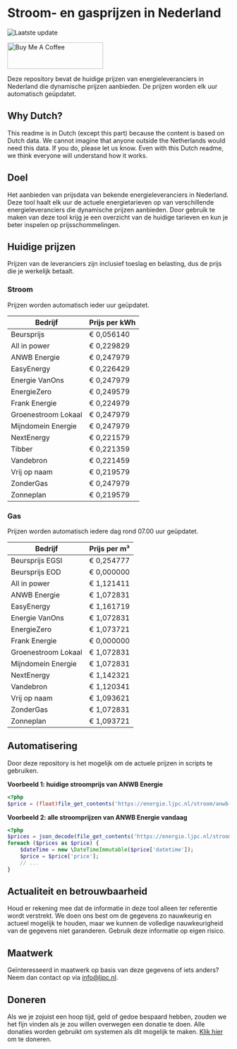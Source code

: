 # Stroom- en gasprijzen in Nederland

![Laatste update](https://img.shields.io/badge/laatste%20update-2024--03--09%2000%3A00%20CET-brightgreen)

<a href="https://www.buymeacoffee.com/Lars-" target="_blank"><img src="https://cdn.buymeacoffee.com/buttons/v2/default-orange.png" alt="Buy Me A Coffee" height="60" style="height: 60px !important;width: 217px !important;" ></a>

Deze repository bevat de huidige prijzen van energieleveranciers in Nederland die dynamische prijzen aanbieden. De prijzen worden elk uur automatisch geüpdatet.

## Why Dutch?

This readme is in Dutch (except this part) because the content is based on Dutch data. We cannot imagine that anyone outside the Netherlands would need this data. If you do, please let us know. Even with this Dutch readme, we think
everyone will understand how it works.

## Doel

Het aanbieden van prijsdata van bekende energieleveranciers in Nederland. Deze tool haalt elk uur de actuele energietarieven op van verschillende energieleveranciers die dynamische prijzen aanbieden. Door gebruik te maken van deze tool
krijg je een overzicht van de huidige tarieven en kun je beter inspelen op prijsschommelingen.

## Huidige prijzen

Prijzen van de leveranciers zijn inclusief toeslag en belasting, dus de prijs die je werkelijk betaalt.

### Stroom

Prijzen worden automatisch ieder uur geüpdatet.

 Bedrijf | Prijs per kWh 
---------|---------------
Beursprijs | € 0,056140
All in power | € 0,229829
ANWB Energie | € 0,247979
EasyEnergy | € 0,226429
Energie VanOns | € 0,247979
EnergieZero | € 0,249579
Frank Energie | € 0,224979
Groenestroom Lokaal | € 0,247979
Mijndomein Energie | € 0,247979
NextEnergy | € 0,221579
Tibber | € 0,221359
Vandebron | € 0,221459
Vrij op naam | € 0,219579
ZonderGas | € 0,247979
Zonneplan | € 0,219579


### Gas

Prijzen worden automatisch iedere dag rond 07.00 uur geüpdatet.

 Bedrijf | Prijs per m³ 
---------|--------------
Beursprijs EGSI | € 0,254777
Beursprijs EOD | € 0,000000
All in power | € 1,121411
ANWB Energie | € 1,072831
EasyEnergy | € 1,161719
Energie VanOns | € 1,072831
EnergieZero | € 1,073721
Frank Energie | € 0,000000
Groenestroom Lokaal | € 1,072831
Mijndomein Energie | € 1,072831
NextEnergy | € 1,142321
Vandebron | € 1,120341
Vrij op naam | € 1,093621
ZonderGas | € 1,072831
Zonneplan | € 1,093721


## Automatisering

Door deze repository is het mogelijk om de actuele prijzen in scripts te gebruiken.

**Voorbeeld 1: huidige stroomprijs van ANWB Energie**

```php
<?php
$price = (float)file_get_contents('https://energie.ljpc.nl/stroom/anwb-energie-nu.txt');

```

**Voorbeeld 2: alle stroomprijzen van ANWB Energie vandaag**

```php
<?php
$prices = json_decode(file_get_contents('https://energie.ljpc.nl/stroom/all-in-power-vandaag.json'),true);
foreach ($prices as $price) {
    $dateTime = new \DateTimeImmutable($price['datetime']);
    $price = $price['price'];
    // ...
}
```

## Actualiteit en betrouwbaarheid

Houd er rekening mee dat de informatie in deze tool alleen ter referentie wordt verstrekt. We doen ons best om de gegevens zo nauwkeurig en actueel mogelijk te houden, maar we kunnen de volledige nauwkeurigheid van de gegevens niet
garanderen. Gebruik deze informatie op eigen risico.

## Maatwerk

Geïnteresseerd in maatwerk op basis van deze gegevens of iets anders? Neem dan contact op
via [info@ljpc.nl](mailto:info@ljpc.nl?subject=Energie%20prijzen).

## Doneren

Als we je zojuist een hoop tijd, geld of gedoe bespaard hebben, zouden we het fijn vinden als je zou willen overwegen een
donatie te doen. Alle donaties worden gebruikt om systemen als dit mogelijk te
maken. [Klik hier](https://www.buymeacoffee.com/Lars-) om te doneren.
